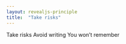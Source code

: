 ```yaml
---
layout: revealjs-principle
title:  "Take risks"
---
```

Take risks
Avoid writing
You won’t remember
